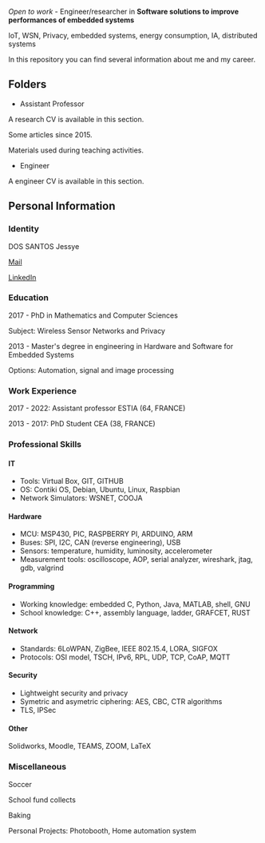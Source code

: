 *Open to work* - Engineer/researcher in **Software solutions to improve performances of embedded systems** 

IoT, WSN, Privacy, embedded systems, energy consumption, IA, distributed systems 

In this repository you can find several information about me and my career. 


## Folders

* Assistant Professor 

A research CV is available in this section. 

Some articles since 2015.

Materials used during teaching activities.
  
* Engineer 

A engineer CV is available in this section.

  
## Personal Information

### Identity 
DOS SANTOS Jessye

[Mail](jessye.dossantos@gmail.com)

[LinkedIn](https://www.linkedin.com/in/jessye-dos-santos-33b45b100)

### Education

2017 - PhD in Mathematics and Computer Sciences 

Subject: Wireless Sensor Networks and Privacy

2013 - Master's degree in engineering in Hardware and Software for Embedded Systems

Options: Automation, signal and image processing

### Work Experience

2017 - 2022: Assistant professor ESTIA (64, FRANCE)

2013 - 2017: PhD Student CEA (38, FRANCE)

### Professional Skills

#### IT
- Tools: Virtual Box, GIT, GITHUB
- OS: Contiki OS, Debian, Ubuntu, Linux, Raspbian
- Network Simulators: WSNET, COOJA

#### Hardware
- MCU: MSP430, PIC, RASPBERRY PI, ARDUINO, ARM
- Buses: SPI, I2C, CAN (reverse engineering), USB
- Sensors: temperature, humidity, luminosity, accelerometer
- Measurement tools: oscilloscope, AOP, serial analyzer, wireshark, jtag, gdb, valgrind 

#### Programming
- Working knowledge: embedded C, Python, Java, MATLAB, shell, GNU
- School knowledge: C++, assembly language, ladder, GRAFCET, RUST

#### Network
- Standards: 6LoWPAN, ZigBee, IEEE 802.15.4, LORA, SIGFOX
- Protocols: OSI model, TSCH, IPv6, RPL, UDP, TCP, CoAP, MQTT 
#### Security
- Lightweight security and privacy
- Symetric and asymetric ciphering: AES, CBC, CTR algorithms
- TLS, IPSec

#### Other
Solidworks, Moodle, TEAMS, ZOOM, LaTeX

### Miscellaneous
Soccer

School fund collects

Baking

Personal Projects: Photobooth, Home automation system


